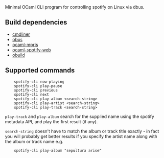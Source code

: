 Minimal OCaml CLI program for controlling spotify on Linux via dbus.

Build dependencies
------------------

* [cmdliner](https://github.com/dbuenzli/cmdliner)
* [obus](https://github.com/diml/obus)
* [ocaml-mpris](https://github.com/johnelse/ocaml-mpris)
* [ocaml-spotify-web](https://github.com/johnelse/ocaml-spotify-web)
* [obuild](https://github.com/vincenthz/obuild)

Supported commands
------------------

```
    spotify-cli now-playing
    spotify-cli play-pause
    spotify-cli previous
    spotify-cli next
    spotify-cli play-album <search-string>
    spotify-cli play-artist <search-string>
    spotify-cli play-track <search-string>
```

`play-track` and `play-album` search for the supplied name using the spotify
metadata API, and play the first result (if any).

`search-string` doesn't have to match the album or track title exactly - in
fact you will probably get better results if you specify the artist name along
with the album or track name e.g.

```
    spotify-cli play-album "sepultura arise"
```
